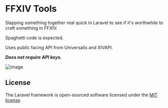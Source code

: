 # FFXIV Tools

Slapping something together real quick in Laravel to see if it's worthwhile to craft something in FFXIV.

Spaghetti code is expected.

Uses public facing API from Universalis and XIVAPI. 

***Does not require API keys.***

![image](https://github.com/NekoFluff/ffxiv-tools/assets/14190780/905cd227-b891-4973-bc2b-ccb326d3724f)


## License

The Laravel framework is open-sourced software licensed under the [MIT license](https://opensource.org/licenses/MIT).
